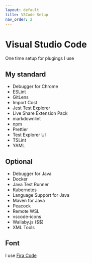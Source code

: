```yaml
---
layout: default
title: VSCode Setup
nav_order: 2
---
```


# Visual Studio Code

One time setup for plugings I use

## My standard

- Debugger for Chrome
- ESLint
- GitLens
- Import Cost
- Jest Test Explorer
- Live Share Extension Pack
- markdownlint
- npm
- Prettier
- Test Explorer UI
- TSLint
- YAML

## Optional

- Debugger for Java
- Docker
- Java Test Runner
- Kubernetes
- Language Support for Java
- Maven for Java
- Peacock
- Remote WSL
- vscode-icons
- Wallaby.js (\$\$)
- XML Tools

## Font

I use [Fira Code](https://github.com/tonsky/FiraCode)
